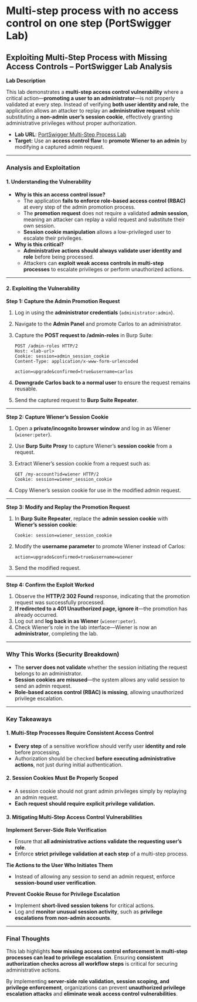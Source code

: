 # Multi-step process with no access control on one step (PortSwigger Lab)

## **Exploiting Multi-Step Process with Missing Access Controls – PortSwigger Lab Analysis**

**Lab Description**

This lab demonstrates a **multi-step access control vulnerability** where a critical action—**promoting a user to an administrator**—is not properly validated at every step. Instead of verifying **both user identity and role**, the application allows an attacker to replay an **administrative request** while substituting a **non-admin user’s session cookie**, effectively granting administrative privileges without proper authorization.

* **Lab URL**: [PortSwigger Multi-Step Process Lab](https://portswigger.net/web-security/access-control/lab-multi-step-process-with-no-access-control-on-one-step)
* **Target:** Use an **access control flaw** to **promote Wiener to an admin** by modifying a captured admin request.

***

### **Analysis and Exploitation**

#### **1. Understanding the Vulnerability**

* **Why is this an access control issue?**
  * The application **fails to enforce role-based access control (RBAC)** at every step of the admin promotion process.
  * The **promotion request** does not require a validated **admin session**, meaning an attacker can replay a valid request and substitute their own session.
  * **Session cookie manipulation** allows a low-privileged user to escalate their privileges.
* **Why is this critical?**
  * **Administrative actions should always validate user identity and role** before being processed.
  * Attackers can **exploit weak access controls in multi-step processes** to escalate privileges or perform unauthorized actions.

***

#### **2. Exploiting the Vulnerability**

**Step 1: Capture the Admin Promotion Request**

1. Log in using the **administrator credentials** (`administrator:admin`).
2. Navigate to the **Admin Panel** and promote Carlos to an administrator.
3.  Capture the **POST request to /admin-roles** in Burp Suite:

    ```plaintext
    POST /admin-roles HTTP/2
    Host: <lab-url>
    Cookie: session=admin_session_cookie
    Content-Type: application/x-www-form-urlencoded

    action=upgrade&confirmed=true&username=carlos
    ```
4. **Downgrade Carlos back to a normal user** to ensure the request remains reusable.
5. Send the captured request to **Burp Suite Repeater**.

***

**Step 2: Capture Wiener’s Session Cookie**

1. Open a **private/incognito browser window** and log in as Wiener (`wiener:peter`).
2. Use **Burp Suite Proxy** to capture Wiener’s **session cookie** from a request.
3.  Extract Wiener’s session cookie from a request such as:

    ```plaintext
    GET /my-account?id=wiener HTTP/2
    Cookie: session=wiener_session_cookie
    ```
4. Copy Wiener’s session cookie for use in the modified admin request.

***

**Step 3: Modify and Replay the Promotion Request**

1.  In **Burp Suite Repeater**, replace the **admin session cookie** with **Wiener’s session cookie**:

    ```plaintext
    Cookie: session=wiener_session_cookie
    ```
2.  Modify the **username parameter** to promote Wiener instead of Carlos:

    ```plaintext
    action=upgrade&confirmed=true&username=wiener
    ```
3. Send the modified request.

***

**Step 4: Confirm the Exploit Worked**

1. Observe the **HTTP/2 302 Found** response, indicating that the promotion request was successfully processed.
2. **If redirected to a 401 Unauthorized page, ignore it**—the promotion has already occurred.
3. Log out and **log back in as Wiener** (`wiener:peter`).
4. Check Wiener’s role in the lab interface—Wiener is now an **administrator**, completing the lab.

***

### **Why This Works (Security Breakdown)**

* The **server does not validate** whether the session initiating the request belongs to an administrator.
* **Session cookies are misused**—the system allows any valid session to send an admin request.
* **Role-based access control (RBAC) is missing**, allowing unauthorized privilege escalation.

***

### **Key Takeaways**

#### **1. Multi-Step Processes Require Consistent Access Control**

* **Every step** of a sensitive workflow should verify user **identity and role** before processing.
* Authorization should be checked **before executing administrative actions**, not just during initial authentication.

#### **2. Session Cookies Must Be Properly Scoped**

* A session cookie should not grant admin privileges simply by replaying an admin request.
* **Each request should require explicit privilege validation.**

#### **3. Mitigating Multi-Step Access Control Vulnerabilities**

**Implement Server-Side Role Verification**

* Ensure that **all administrative actions validate the requesting user’s role**.
* Enforce **strict privilege validation at each step** of a multi-step process.

**Tie Actions to the User Who Initiates Them**

* Instead of allowing any session to send an admin request, enforce **session-bound user verification**.

**Prevent Cookie Reuse for Privilege Escalation**

* Implement **short-lived session tokens** for critical actions.
* Log and **monitor unusual session activity**, such as **privilege escalations from non-admin accounts**.

***

### **Final Thoughts**

This lab highlights **how missing access control enforcement in multi-step processes can lead to privilege escalation**. Ensuring **consistent authorization checks across all workflow steps** is critical for securing administrative actions.

By implementing **server-side role validation, session scoping, and privilege enforcement**, organizations can prevent **unauthorized privilege escalation attacks** and **eliminate weak access control vulnerabilities**.
